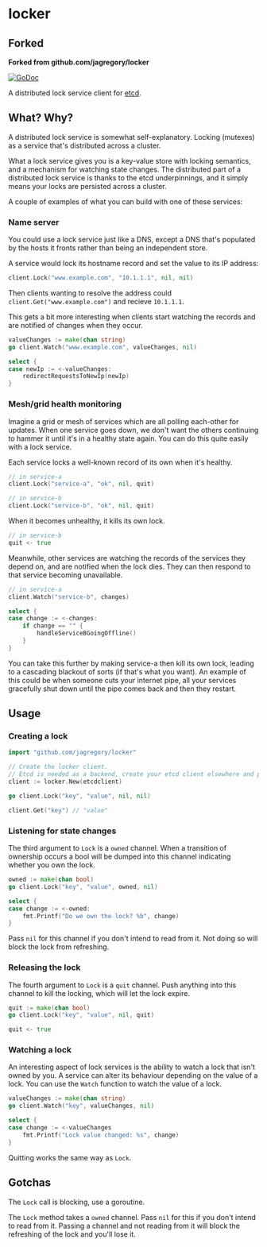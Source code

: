 # locker

## Forked

**Forked from github.com/jagregory/locker**

[![GoDoc](https://godoc.org/github.com/PumpkinSeed/locker?status.png)](https://godoc.org/github.com/PumpkinSeed/locker)

A distributed lock service client for [etcd](https://github.com/coreos/etcd).

## What? Why?

A distributed lock service is somewhat self-explanatory. Locking (mutexes) as a service that's distributed across a cluster.

What a lock service gives you is a key-value store with locking semantics, and a mechanism for watching state changes. The distributed part of a distributed lock service is thanks to the etcd underpinnings, and it simply means your locks are persisted across a cluster.

A couple of examples of what you can build with one of these services:

### Name server

You could use a lock service just like a DNS, except a DNS that's populated by the hosts it fronts rather than being an independent store.

A service would lock its hostname record and set the value to its IP address:

```go
client.Lock("www.example.com", "10.1.1.1", nil, nil)
```

Then clients wanting to resolve the address could `client.Get("www.example.com")` and recieve `10.1.1.1`.

This gets a bit more interesting when clients start watching the records and are notified of changes when they occur.

```go
valueChanges := make(chan string)
go client.Watch("www.example.com", valueChanges, nil)

select {
case newIp := <-valueChanges:
	redirectRequestsToNewIp(newIp)
}
```

### Mesh/grid health monitoring

Imagine a grid or mesh of services which are all polling each-other for updates. When one service goes down, we don't want the others continuing to hammer it until it's in a healthy state again. You can do this quite easily with a lock service.

Each service locks a well-known record of its own when it's healthy.

```go
// in service-a
client.Lock("service-a", "ok", nil, quit)

// in service-b
client.Lock("service-b", "ok", nil, quit)
```

When it becomes unhealthy, it kills its own lock.

```go
// in service-b
quit <- true
```

Meanwhile, other services are watching the records of the services they depend on, and are notified when the lock dies. They can then respond to that service becoming unavailable.

```go
// in service-a
client.Watch("service-b", changes)

select {
case change := <-changes:
	if change == "" {
		handleServiceBGoingOffline()
	}
}
```

You can take this further by making service-a then kill its own lock, leading to a cascading blackout of sorts (if that's what you want). An example of this could be when someone cuts your internet pipe, all your services gracefully shut down until the pipe comes back and then they restart.

## Usage

### Creating a lock

```go
import "github.com/jagregory/locker"

// Create the locker client.
// Etcd is needed as a backend, create your etcd client elsewhere and pass it in.
client := locker.New(etcdclient)

go client.Lock("key", "value", nil, nil)

client.Get("key") // "value"
```

### Listening for state changes

The third argument to `Lock` is a `owned` channel. When a transition of ownership occurs a bool will be dumped into this channel indicating whether you own the lock.

```go
owned := make(chan bool)
go client.Lock("key", "value", owned, nil)

select {
case change := <-owned:
	fmt.Printf("Do we own the lock? %b", change)
}
```

Pass `nil` for this channel if you don't intend to read from it. Not doing so will block the lock from refreshing.

### Releasing the lock

The fourth argument to `Lock` is a `quit` channel. Push anything into this channel to kill the locking, which will let the lock expire.

```go
quit := make(chan bool)
go client.Lock("key", "value", nil, quit)

quit <- true
```

### Watching a lock

An interesting aspect of lock services is the ability to watch a lock that isn't owned by you. A service can alter its behaviour depending on the value of a lock. You can use the `Watch` function to watch the value of a lock.

```go
valueChanges := make(chan string)
go client.Watch("key", valueChanges, nil)

select {
case change := <-valueChanges
	fmt.Printf("Lock value changed: %s", change)
}
```

Quitting works the same way as `Lock`.

## Gotchas

The `Lock` call is blocking, use a goroutine.

The `Lock` method takes a `owned` channel. Pass `nil` for this if you don't intend to read from it. Passing a channel and not reading from it will block the refreshing of the lock and you'll lose it.

